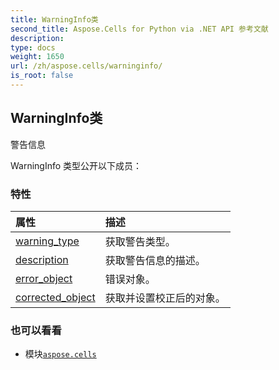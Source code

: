 ```yaml
---
title: WarningInfo类
second_title: Aspose.Cells for Python via .NET API 参考文献
description:
type: docs
weight: 1650
url: /zh/aspose.cells/warninginfo/
is_root: false
---
```

## WarningInfo类
警告信息



WarningInfo 类型公开以下成员：

### 特性
|属性|描述|
| :- | :- |
| [warning_type](/cells/python-net/zh/aspose.cells/warninginfo/warning_type) |获取警告类型。|
| [description](/cells/python-net/zh/aspose.cells/warninginfo/description) |获取警告信息的描述。|
| [error_object](/cells/python-net/zh/aspose.cells/warninginfo/error_object) |错误对象。|
| [corrected_object](/cells/python-net/zh/aspose.cells/warninginfo/corrected_object) |获取并设置校正后的对象。|



### 也可以看看
* 模块[`aspose.cells`](..)
